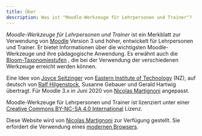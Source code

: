 ```yaml
---
title: Über
description: Was ist "Moodle-Werkzeuge für Lehrpersonen und Trainer"?
---
```


_Moodle-Werkzeuge für Lehrpersonen und Trainer_ ist ein Merkblatt zur Verwendung von [Moodle][moodle] Version 3 und höher, entwickelt für Lehrpersonen und Trainer. Er bietet Informationen über die wichtigsten Moodle-Werkzeuge und ihre pädagogische Anwendung. Es erwähnt auch die [Bloom-Taxonomiestufen][bloom] , die bei der Verwendung der verschiedenen Werkzeuge erreicht werden können.

Eine Idee von [Joyce Seitzinger](https://www.joyceseitzinger.com/) von [Eastern Institute of Technology](https://www.eit.ac.nz/) (NZ), auf deutsch von [Ralf Hilgenstock](https://www.linkedin.com/in/ralfhilgenstock/), Susanne Gebauer und Gerald Hartwig übertragt. Für Moodle 3.x in Juni 2020 von [Nicolas Martignoni][nm] angepasst.

Moodle-Werkzeuge für Lehrpersonen und Trainer ist lizenziert unter einer [Creative Commons BY-NC-SA 4.0 International][cc] Lizenz.

Diese Website wird von [Nicolas Martignoni][nm] zur Verfügung gestellt. Sie erfordert die Verwendung eines [modernen Browsers][browser].

 [moodle]: https://moodle.org/
 [bloom]: https://de.wikipedia.org/wiki/Benjamin_Bloom
 [cc]: https://creativecommons.org/licenses/by-nc-sa/4.0/
 [browser]: https://browsehappy.com/
 [nm]: https://blog.martignoni.net/a-propos/
